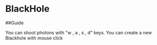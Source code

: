 # BlackHole

##Guide

You can shoot photons with "w , a , s , d" keys.
You can create a new Blackhole with mouse click

